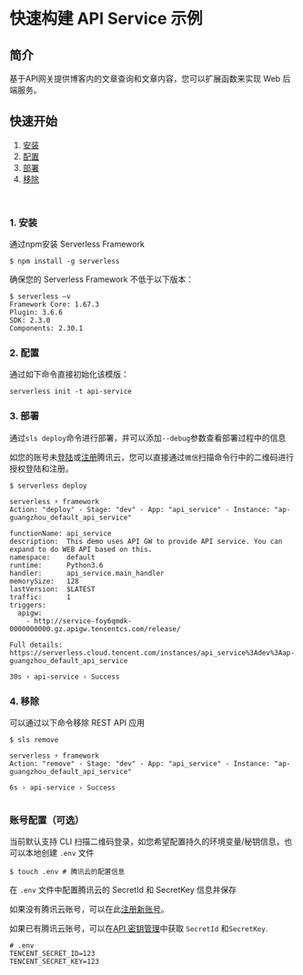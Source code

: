 # 快速构建 API Service 示例

## 简介

基于API网关提供博客内的文章查询和文章内容，您可以扩展函数来实现 Web 后端服务。

## 快速开始


1. [安装](#1-安装)
2. [配置](#2-配置)
3. [部署](#3-部署)
4. [移除](#4-移除)

&nbsp;

### 1. 安装

通过npm安装 Serverless Framework

```console
$ npm install -g serverless
```

确保您的 Serverless Framework 不低于以下版本：

```shell
$ serverless –v
Framework Core: 1.67.3
Plugin: 3.6.6
SDK: 2.3.0
Components: 2.30.1
```


### 2. 配置

通过如下命令直接初始化该模版：

```
serverless init -t api-service
```

### 3. 部署

通过`sls deploy`命令进行部署，并可以添加`--debug`参数查看部署过程中的信息

如您的账号未[登陆](https://cloud.tencent.com/login)或[注册](https://cloud.tencent.com/register)腾讯云，您可以直接通过`微信`扫描命令行中的二维码进行授权登陆和注册。

```text
$ serverless deploy

serverless ⚡ framework
Action: "deploy" - Stage: "dev" - App: "api_service" - Instance: "ap-guangzhou_default_api_service"

functionName: api_service
description:  This demo uses API GW to provide API service. You can expand to do WEB API based on this.
namespace:    default
runtime:      Python3.6
handler:      api_service.main_handler
memorySize:   128
lastVersion:  $LATEST
traffic:      1
triggers: 
  apigw: 
    - http://service-foy6qmdk-0000000000.gz.apigw.tencentcs.com/release/

Full details: https://serverless.cloud.tencent.com/instances/api_service%3Adev%3Aap-guangzhou_default_api_service

30s › api-service › Success

```

### 4. 移除

可以通过以下命令移除 REST API 应用

```console
$ sls remove 

serverless ⚡ framework
Action: "remove" - Stage: "dev" - App: "api_service" - Instance: "ap-guangzhou_default_api_service"

6s › api-service › Success
  
```

### 账号配置（可选）

当前默认支持 CLI 扫描二维码登录，如您希望配置持久的环境变量/秘钥信息，也可以本地创建 `.env` 文件

```console
$ touch .env # 腾讯云的配置信息
```

在 `.env` 文件中配置腾讯云的 SecretId 和 SecretKey 信息并保存

如果没有腾讯云账号，可以在此[注册新账号](https://cloud.tencent.com/register)。

如果已有腾讯云账号，可以在[API 密钥管理](https://console.cloud.tencent.com/cam/capi)中获取 `SecretId` 和`SecretKey`.

```
# .env
TENCENT_SECRET_ID=123
TENCENT_SECRET_KEY=123
```
